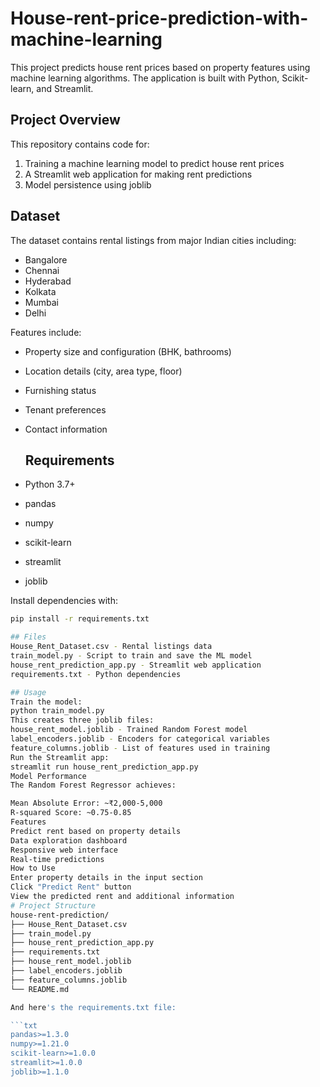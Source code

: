 # House-rent-price-prediction-with-machine-learning
This project predicts house rent prices based on property features using machine learning algorithms. The application is built with Python, Scikit-learn, and Streamlit.
## Project Overview

This repository contains code for:
1. Training a machine learning model to predict house rent prices
2. A Streamlit web application for making rent predictions
3. Model persistence using joblib
## Dataset

The dataset contains rental listings from major Indian cities including:
- Bangalore
- Chennai
- Hyderabad
- Kolkata
- Mumbai
- Delhi

Features include:
- Property size and configuration (BHK, bathrooms)
- Location details (city, area type, floor)
- Furnishing status
- Tenant preferences
- Contact information
  ## Requirements

- Python 3.7+
- pandas
- numpy
- scikit-learn
- streamlit
- joblib

Install dependencies with:
```bash
pip install -r requirements.txt

## Files
House_Rent_Dataset.csv - Rental listings data
train_model.py - Script to train and save the ML model
house_rent_prediction_app.py - Streamlit web application
requirements.txt - Python dependencies

## Usage
Train the model:
python train_model.py
This creates three joblib files:
house_rent_model.joblib - Trained Random Forest model
label_encoders.joblib - Encoders for categorical variables
feature_columns.joblib - List of features used in training
Run the Streamlit app:
streamlit run house_rent_prediction_app.py
Model Performance
The Random Forest Regressor achieves:

Mean Absolute Error: ~₹2,000-5,000
R-squared Score: ~0.75-0.85
Features
Predict rent based on property details
Data exploration dashboard
Responsive web interface
Real-time predictions
How to Use
Enter property details in the input section
Click "Predict Rent" button
View the predicted rent and additional information
# Project Structure
house-rent-prediction/
├── House_Rent_Dataset.csv
├── train_model.py
├── house_rent_prediction_app.py
├── requirements.txt
├── house_rent_model.joblib
├── label_encoders.joblib
├── feature_columns.joblib
└── README.md

And here's the requirements.txt file:

```txt
pandas>=1.3.0
numpy>=1.21.0
scikit-learn>=1.0.0
streamlit>=1.0.0
joblib>=1.1.0
